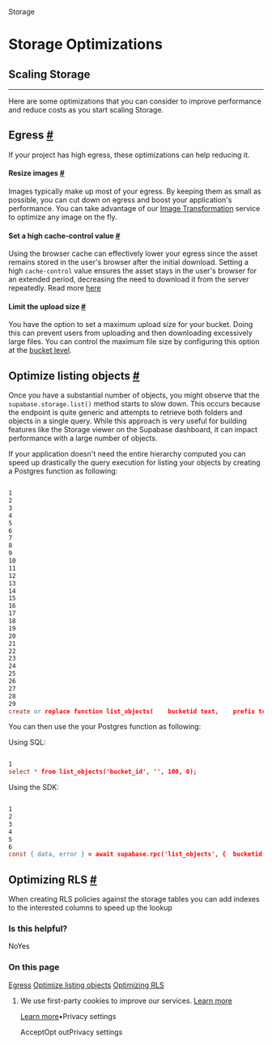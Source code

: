 Storage

# Storage Optimizations

## Scaling Storage

* * *

Here are some optimizations that you can consider to improve performance and reduce costs as you start scaling Storage.

## Egress [\#](https://supabase.com/docs/guides/storage/production/scaling\#egress)

If your project has high egress, these optimizations can help reducing it.

#### Resize images [\#](https://supabase.com/docs/guides/storage/production/scaling\#resize-images)

Images typically make up most of your egress. By keeping them as small as possible, you can cut down on egress and boost your application's performance. You can take advantage of our [Image Transformation](https://supabase.com/docs/guides/storage/serving/image-transformations) service to optimize any image on the fly.

#### Set a high cache-control value [\#](https://supabase.com/docs/guides/storage/production/scaling\#set-a-high-cache-control-value)

Using the browser cache can effectively lower your egress since the asset remains stored in the user's browser after the initial download. Setting a high `cache-control` value ensures the asset stays in the user's browser for an extended period, decreasing the need to download it from the server repeatedly. Read more [here](https://supabase.com/docs/guides/storage/cdn/smart-cdn#cache-duration)

#### Limit the upload size [\#](https://supabase.com/docs/guides/storage/production/scaling\#limit-the-upload-size)

You have the option to set a maximum upload size for your bucket. Doing this can prevent users from uploading and then downloading excessively large files. You can control the maximum file size by configuring this option at the [bucket level](https://supabase.com/docs/guides/storage/buckets/creating-buckets).

## Optimize listing objects [\#](https://supabase.com/docs/guides/storage/production/scaling\#optimize-listing-objects)

Once you have a substantial number of objects, you might observe that the `supabase.storage.list()` method starts to slow down. This occurs because the endpoint is quite generic and attempts to retrieve both folders and objects in a single query. While this approach is very useful for building features like the Storage viewer on the Supabase dashboard, it can impact performance with a large number of objects.

If your application doesn't need the entire hierarchy computed you can speed up drastically the query execution for listing your objects by creating a Postgres function as following:

```flex

1
2
3
4
5
6
7
8
9
10
11
12
13
14
15
16
17
18
19
20
21
22
23
24
25
26
27
28
29
create or replace function list_objects(    bucketid text,    prefix text,    limits int default 100,    offsets int default 0) returns table (    name text,    id uuid,    updated_at timestamptz,    created_at timestamptz,    last_accessed_at timestamptz,    metadata jsonb) as $$begin    return query SELECT        objects.name,        objects.id,        objects.updated_at,        objects.created_at,        objects.last_accessed_at,        objects.metadata    FROM storage.objects    WHERE objects.name like prefix || '%'    AND bucket_id = bucketid    ORDER BY name ASC    LIMIT limits    OFFSET offsets;end;$$ language plpgsql stable;
```

You can then use the your Postgres function as following:

Using SQL:

```flex

1
select * from list_objects('bucket_id', '', 100, 0);
```

Using the SDK:

```flex

1
2
3
4
5
6
const { data, error } = await supabase.rpc('list_objects', {  bucketid: 'yourbucket',  prefix: '',  limit: 100,  offset: 0,})
```

## Optimizing RLS [\#](https://supabase.com/docs/guides/storage/production/scaling\#optimizing-rls)

When creating RLS policies against the storage tables you can add indexes to the interested columns to speed up the lookup

### Is this helpful?

NoYes

### On this page

[Egress](https://supabase.com/docs/guides/storage/production/scaling#egress) [Optimize listing objects](https://supabase.com/docs/guides/storage/production/scaling#optimize-listing-objects) [Optimizing RLS](https://supabase.com/docs/guides/storage/production/scaling#optimizing-rls)

1. We use first-party cookies to improve our services. [Learn more](https://supabase.com/privacy#8-cookies-and-similar-technologies-used-on-our-european-services)



   [Learn more](https://supabase.com/privacy#8-cookies-and-similar-technologies-used-on-our-european-services)•Privacy settings





   AcceptOpt outPrivacy settings